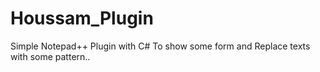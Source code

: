 # Houssam_Plugin
Simple Notepad++ Plugin with C#
To show some form and Replace texts with some pattern..
